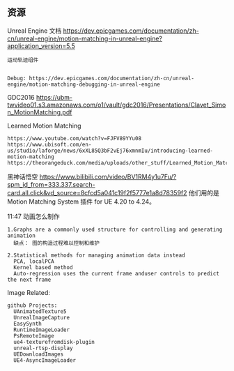 ## 资源

Unreal Engine 文档 https://dev.epicgames.com/documentation/zh-cn/unreal-engine/motion-matching-in-unreal-engine?application_version=5.5
```
运动轨迹组件


Debug: https://dev.epicgames.com/documentation/zh-cn/unreal-engine/motion-matching-debugging-in-unreal-engine
```






GDC2016 https://ubm-twvideo01.s3.amazonaws.com/o1/vault/gdc2016/Presentations/Clavet_Simon_MotionMatching.pdf



Learned Motion Matching
```
https://www.youtube.com/watch?v=FJFV89YYu08
https://www.ubisoft.com/en-us/studio/laforge/news/6xXL85Q3bF2vEj76xmnmIu/introducing-learned-motion-matching
https://theorangeduck.com/media/uploads/other_stuff/Learned_Motion_Matching.pdf
```


黑神话悟空
https://www.bilibili.com/video/BV1RM4y1u7Fu/?spm_id_from=333.337.search-card.all.click&vd_source=8cfcd5a041c19f2f5777e1a8d78359f2
他们用的是Motion Matching System 插件 for UE 4.20 to 4.24。

11:47
动画怎么制作



```
1.Graphs are a commonly used structure for controlling and generating animation
  缺点： 图的构造过程难以控制和维护

2.Statistical methods for managing animation data instead
  PCA, localPCA
  Kernel based method
  Auto-regression uses the current frame anduser controls to predict the next frame
```


Image Related:
```
github Projects:
  UAnimatedTexture5
  UnrealImageCapture
  EasySynth
  RuntimeImageLoader
  PsRemoteImage
  ue4-texturefromdisk-plugin
  unreal-rtsp-display
  UEDownloadImages
  UE4-AsyncImageLoader
```




